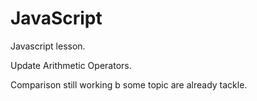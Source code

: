 # JavaScript

Javascript lesson.

Update Arithmetic Operators.

Comparison still working b some topic are already tackle. 
